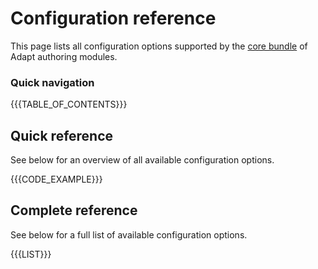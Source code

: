 # Configuration reference
This page lists all configuration options supported by the [core bundle](coreplugins.md) of Adapt authoring modules.

### Quick navigation

{{{TABLE_OF_CONTENTS}}}

## Quick reference
See below for an overview of all available configuration options.

{{{CODE_EXAMPLE}}}

## Complete reference
See below for a full list of available configuration options.

{{{LIST}}}
